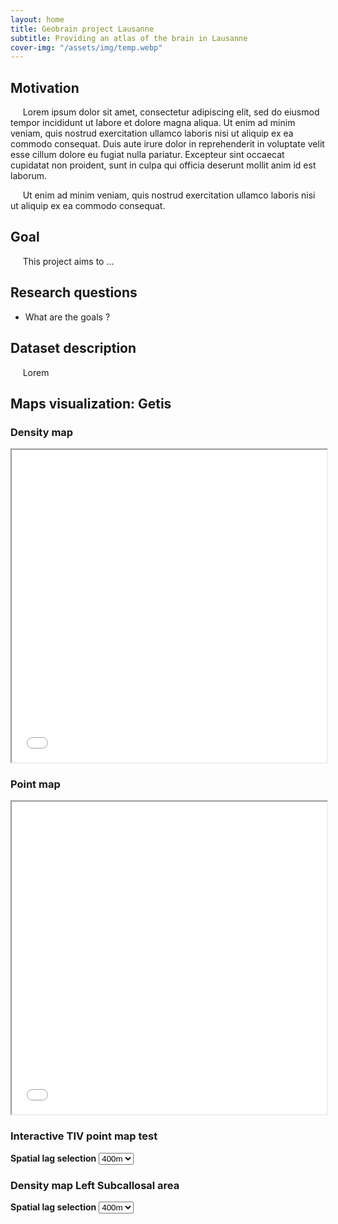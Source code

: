 ```yaml
---
layout: home
title: Geobrain project Lausanne
subtitle: Providing an atlas of the brain in Lausanne
cover-img: "/assets/img/temp.webp"
---
```


## Motivation

&nbsp;&nbsp;&nbsp;&nbsp; Lorem ipsum dolor sit amet, consectetur adipiscing elit, sed do eiusmod tempor incididunt ut labore et dolore magna aliqua. Ut enim ad minim veniam, quis nostrud exercitation ullamco laboris nisi ut aliquip ex ea commodo consequat. Duis aute irure dolor in reprehenderit in voluptate velit esse cillum dolore eu fugiat nulla pariatur. Excepteur sint occaecat cupidatat non proident, sunt in culpa qui officia deserunt mollit anim id est laborum. 

&nbsp;&nbsp;&nbsp;&nbsp; Ut enim ad minim veniam, quis nostrud exercitation ullamco laboris nisi ut aliquip ex ea commodo consequat.

## Goal

&nbsp;&nbsp;&nbsp;&nbsp; This project aims to ...

## Research questions

- What are the goals ?

## Dataset description

&nbsp;&nbsp;&nbsp;&nbsp; Lorem


## Maps visualization: Getis 

### Density map
<iframe src="maps/map_dense.html" width="100%" height="500px"></iframe>

### Point map
<iframe src="maps/map_points.html" width="100%" height="500px"></iframe>



### Interactive TIV point map test

**Spatial lag selection**
<select id="variableSelect">
    <option value="CG400_X_F2_F2_TIV_adj">400m</option>
    <option value="CG500_X_F2_F2_TIV_adj">500m</option>
    <option value="CG600_X_F2_F2_TIV_adj">600m</option>
    <option value="CG800_X_F2_F2_TIV_adj">800m</option>
</select>

<!-- Container to display the map -->
<div id="mapContainer"></div>

<!-- Script to handle map display based on user selection -->
<script>
    function displayMap() {
        var selectedVariable = document.getElementById("variableSelect").value;
        
        // Code to display the map based on the selectedVariable
        var iframe = document.createElement('iframe');
        iframe.src = "maps/map_points_" + selectedVariable + ".html";
        iframe.width = "90%";
        iframe.height = "400px";
        
        // Replace the content of mapContainer with the updated map
        var mapContainer = document.getElementById("mapContainer");
        mapContainer.innerHTML = '';
        mapContainer.appendChild(iframe);
    }

    document.getElementById("variableSelect").addEventListener("change", displayMap);

    displayMap();
</script>



### Density map Left Subcallosal area

**Spatial lag selection**
<select id="variableSelect1">
    <option value="CL400_X_F2_F2_LeftSCASubcallosalArea_adj">400m</option>
    <option value="CL500_X_F2_F2_LeftSCASubcallosalArea_adj">500m</option>
    <option value="CL600_X_F2_F2_LeftSCASubcallosalArea_adj">600m</option>
    <option value="CL800_X_F2_F2_LeftSCASubcallosalArea_adj">800m</option>
</select>

<!-- Container to display the map -->
<div id="mapContainer1"></div>

<!-- Script to handle map display based on user selection -->
<script>
    function displayMap1() {
        var selectedVariable = document.getElementById("variableSelect1").value;
        
        // Code to display the map based on the selectedVariable
        var iframe = document.createElement('iframe');
        iframe.src = "maps/LISA_map_density_" + selectedVariable + ".html";
        iframe.width = "90%";
        iframe.height = "400px";
        
        // Replace the content of mapContainer with the updated map
        var mapContainer = document.getElementById("mapContainer1");
        mapContainer.innerHTML = '';
        mapContainer.appendChild(iframe);
    }

    document.getElementById("variableSelect1").addEventListener("change", displayMap1);

    displayMap1();
</script>
